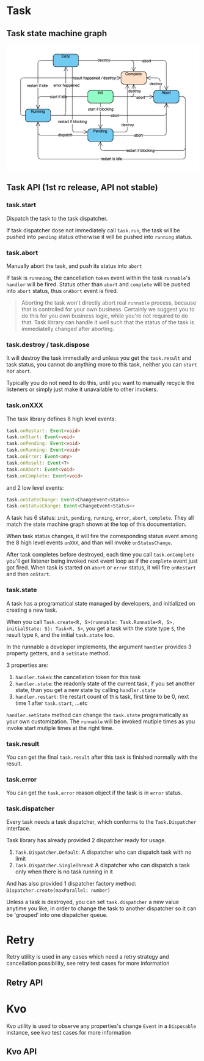 # Task

## Task state machine graph

![Task State Machine](./task-state-machine.png)

## Task API (1st rc release, API not stable)

### task.start

Dispatch the task to the task dispatcher.

If task dispatcher dose not immediately call `task.run`, the task will be pushed into `pending` status otherwise it will be pushed into `running` status.

### task.abort

Manually abort the task, and push its status into `abort`

If task is `runnning`, the cancellation `token` event within the task `runnable`'s `handler` will be fired.
Status other than `abort` and `complete` will be pushed into `abort` status, thus `onAbort` event is fired.

> Aborting the task won't directly abort real `runnable` process, because that is controlled for your own business. Certainly we suggest you to do this for you own business logic, while you're not required to do that.
> Task library can handle it well such that the status of the task is immediatelly changed after aborting.

### task.destroy / task.dispose

It will destroy the task immedially and unless you get the `task.result` and task status, you cannot do anything more to this task, neither you can `start` nor `abort`.

Typically you do not need to do this, until you want to manually recycle the listeners or simply just make it unavailable to other invokers.

### task.onXXX

The task library defines 8 high level events:

```typescript
task.onRestart: Event<void>
task.onStart: Event<void>
task.onPending: Event<void>
task.onRunning: Event<void>
task.onError: Event<any>
task.onResult: Event<T>
task.onAbort: Event<void>
task.onComplete: Event<void>
```

and 2 low level events:

```typescript
task.onStateChange: Event<ChangeEvent<State>>
task.onStatusChange: Event<ChangeEvent<Status>>
```

A task has 6 status: `init`, `pending`, `running`, `error`, `abort`, `complete`.
They all match the state machine graph shown at the top of this documentation.

When task status changes, it will fire the corresponding status event among the 8 high level events `onXXX`, and than will invoke `onStatusChange`.

After task completes before destroyed, each time you call `task.onComplete` you'll get listener being invoked next event loop as if the `complete` event just got fired.
When task is started on `abort` or `error` status, it will fire `onRestart` and then `onStart`.

### task.state

A task has a programatical state managed by developers, and initialized on creating a new task.

When you call `Task.create<R, S>(runnable: Task.Runnable<R, S>, initialState: S): Task<R, S>`, you get a task with the state type `S`, the result type `R`, and the initial `task.state` too.

In the runnable a developer implements, the argument `handler` provides 3 property getters, and a `setState` method.

3 properties are:

1. `handler.token`: the cancellation token for this task
2. `handler.state`: the readonly state of the current task, if you set another state, than you get a new state by calling `handler.state`
3. `handler.restart`: the restart count of this task, first time to be 0, next time 1 after `task.start`, ...etc

`handler.setState` method can change the `task.state` programatically as your own customization.
The `runnable` will be invoked mutiple times as you invoke start mutiple times at the right time.

### task.result

You can get the final `task.result` after this task is finished normally with the result.

### task.error

You can get the `task.error` reason object if the task is in `error` status.

### task.dispatcher

Every task needs a task dispatcher, which conforms to the `Task.Dispatcher` interface.

Task library has already provided 2 dispatcher ready for usage.

1. `Task.Dispatcher.Default`: A dispatcher who can dispatch task with no limit
2. `Task.Dispatcher.SingleThread`: A dispatcher who can dispatch a task only when there is no task running in it

And has also provided 1 dispatcher factory method: `Dispatcher.create(maxParallel: number)`

Unless a task is destroyed, you can set `task.dispatcher` a new value anytime you like, in order to change the task to another dispatcher so it can be 'grouped' into one dispatcher queue.

# Retry

Retry utility is used in any cases which need a retry strategy and cancellation possibility, see retry test cases for more information

## Retry API

# Kvo

Kvo utility is used to observe any properties's change `Event` in a `Disposable` instance, see kvo test cases for more information

## Kvo API
